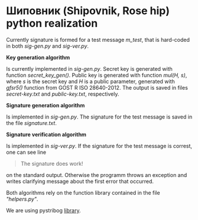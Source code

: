 # Шиповник (Shipovnik, Rose hip) python realization

Currently signature is formed for a test message *m_test*, that is hard-coded in both _sig-gen.py_ and _sig-ver.py_.

**Key generation algorithm**

Is currently implemented in _sig-gen.py_.
Secret key is generated with function _secret_key_gen()_.
Public key is generated with function _mul(H, s)_, where *s* is the secret key and *H* is a public parameter, generated with *gfsr5()* function from GOST R ISO 28640-2012.
The output is saved in files _secret-key.txt_ and _public-key.txt_, respectively.

**Signature generation algorithm**

Is implemented in _sig-gen.py_. The signature for the test message is saved in the file _signature.txt_.

**Signature verification algorithm**

Is implemented in _sig-ver.py_. If the signature for the test message is correst, one can see line 
> The signature does work!

on the standard output. Otherwise the programm throws an exception and writes clarifying message about the first error that occurred.

Both algorithms rely on the function library contained in the file _"helpers.py"_.

We are using pystribog [library](https://github.com/ddulesov/pystribog/).